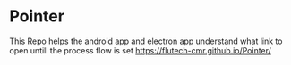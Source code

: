 # Pointer
This Repo helps the android app and electron app understand what link to open untill the process flow is set
https://flutech-cmr.github.io/Pointer/
